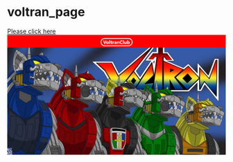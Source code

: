 # voltran_page
[Please click here](https://yusufgozukara.github.io/voltran_page/)
![img](https://github.com/yusufgozukara/voltran_page/blob/master/volty.jpg)
